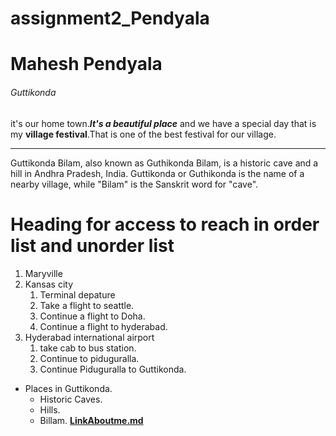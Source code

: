 # assignment2_Pendyala
# Mahesh Pendyala
###### Guttikonda


 it's our home town.***It's a beautiful place*** and we have a special day that is my **village festival**.That is one of the best festival for our village.


------

Guttikonda Bilam, also known as Guthikonda Bilam, is a historic cave and a hill in Andhra Pradesh, India. Guttikonda or Guthikonda is the name of a nearby village, while "Bilam" is the Sanskrit word for "cave". 


# Heading for access to reach in order list and unorder list
1. Maryville
2. Kansas city
   1. Terminal depature
   2. Take a flight to seattle.
   3. Continue a flight to Doha. 
   2. Continue a flight to hyderabad.
3. Hyderabad international airport 
   1. take cab to bus station.
   2. Continue to piduguralla.
   3. Continue Piduguralla to Guttikonda.
* Places in Guttikonda.
   * Historic Caves.
   * Hills.
   * Billam.
   **[LinkAboutme.md](Aboutme.md)**

   